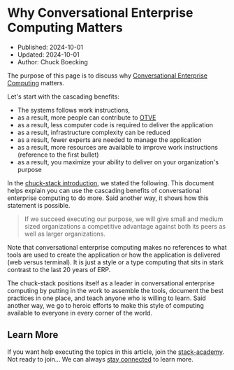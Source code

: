 # Why Conversational Enterprise Computing Matters

- Published: 2024-10-01
- Updated: 2024-10-01
- Author: Chuck Boecking

The purpose of this page is to discuss why [Conversational Enterprise Computing](./terminology.md#conversational-enterprise-computing) matters.

Let's start with the cascading benefits:

- The systems follows work instructions,
- as a result, more people can contribute to [OTVE](./terminology.md#otve)
- as a result, less computer code is required to deliver the application
- as a result, infrastructure complexity can be reduced
- as a result, fewer experts are needed to manage the application
- as a result, more resources are available to improve work instructions (reference to the first bullet)
- as a result, you maximize your ability to deliver on your organization's purpose

In the [chuck-stack introduction](./introduction.md#purpose), we stated the following. This document helps explain you can use the cascading benefits of conversational enterprise computing to do more. Said another way, it shows how this statement is possible.

> If we succeed executing our purpose, we will give small and medium sized organizations a competitive advantage against both its peers as well as larger organizations.

Note that conversational enterprise computing makes no references to what tools are used to create the application or how the application is delivered (web versus terminal). It is just a style or a type computing that sits in stark contrast to the last 20 years of ERP.

The chuck-stack positions itself as a leader in conversational enterprise computing by putting in the work to assemble the tools, document the best practices in one place, and teach anyone who is willing to learn. Said another way, we go to heroic efforts to make this style of computing available to everyone in every corner of the world.

## Learn More

If you want help executing the topics in this article, join the [stack-academy](./stack-academy.md). Not ready to join... We can always [stay connected](../learn-more.html) to learn more.
